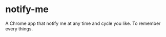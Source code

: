 notify-me
=========

A Chrome app that notify me at any time and cycle you like. To remember every things.
